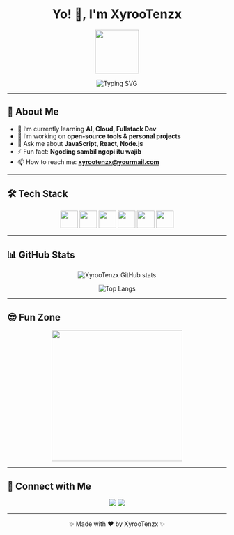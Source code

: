 <h1 align="center">Yo! 👋, I'm XyrooTenzx</h1>

<p align="center">
  <img src="https://media.giphy.com/media/hvRJCLFzcasrR4ia7z/giphy.gif" width="100"/>
</p>

<p align="center">
  <img src="https://readme-typing-svg.demolab.com?font=Fira+Code&size=24&pause=1000&color=90EE90&width=435&lines=Welcome+to+my+GitHub!;Fullstack+Dev+%7C+Tech+Enthusiast;Let's+build+cool+things!;Follow+for+more!+🚀" alt="Typing SVG" />
</p>

---

## 🚀 About Me
- 🌱 I’m currently learning **AI, Cloud, Fullstack Dev**
- 🔭 I’m working on **open-source tools & personal projects**
- 💬 Ask me about **JavaScript, React, Node.js**
- ⚡ Fun fact: **Ngoding sambil ngopi itu wajib**
- 📫 How to reach me: **xyrootenzx@yourmail.com**

---

## 🛠️ Tech Stack
<p align="center">
  <img src="https://cdn.jsdelivr.net/gh/devicons/devicon/icons/javascript/javascript-original.svg" width="40" height="40"/>
  <img src="https://cdn.jsdelivr.net/gh/devicons/devicon/icons/react/react-original.svg" width="40" height="40"/>
  <img src="https://cdn.jsdelivr.net/gh/devicons/devicon/icons/nodejs/nodejs-original.svg" width="40" height="40"/>
  <img src="https://cdn.jsdelivr.net/gh/devicons/devicon/icons/python/python-original.svg" width="40" height="40"/>
  <img src="https://cdn.jsdelivr.net/gh/devicons/devicon/icons/html5/html5-original.svg" width="40" height="40"/>
  <img src="https://cdn.jsdelivr.net/gh/devicons/devicon/icons/css3/css3-original.svg" width="40" height="40"/>
</p>

---

## 📊 GitHub Stats
<p align="center">
  <img src="https://github-readme-stats.vercel.app/api?username=XyrooTenzx&show_icons=true&theme=tokyonight" alt="XyrooTenzx GitHub stats" />
</p>

<p align="center">
  <img src="https://github-readme-stats.vercel.app/api/top-langs/?username=XyrooTenzx&layout=compact&theme=tokyonight" alt="Top Langs" />
</p>

---

## 😎 Fun Zone
<p align="center">
  <img src="https://media.giphy.com/media/3o7btPCcdNniyf0ArS/giphy.gif" width="300"/>
</p>

---

## 🔗 Connect with Me
<p align="center">
  <a href="https://github.com/XyrooTenzx" target="_blank"><img src="https://img.shields.io/badge/GitHub-181717?style=for-the-badge&logo=github&logoColor=white"/></a>
  <a href="https://t.me/xyrootenzx" target="_blank"><img src="https://img.shields.io/badge/Telegram-2CA5E0?style=for-the-badge&logo=telegram&logoColor=white"/></a>
</p>

---

<p align="center">✨ Made with ❤️ by XyrooTenzx ✨</p>
